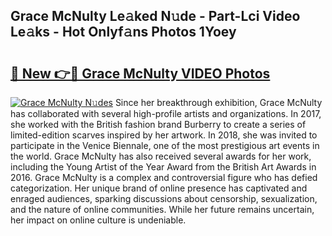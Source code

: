 ## Grace McNulty Le𝚊ked N𝚞de - Part-Lci Video Le𝚊ks - Hot Onlyf𝚊ns Photos 1Yoey

# <h2><a href="http://ab529.deff.icu/?id=Grace+McNulty">🔗 New 👉🔴 Grace McNulty VIDEO Photos</a></h2>

[![Grace McNulty N𝚞des](https://i.imgur.com/rIISA9y.gif)](http://ab529.deff.icu/?id=Grace+McNulty)
Since her breakthrough exhibition, Grace McNulty has collaborated with several high-profile artists and organizations. In 2017, she worked with the British fashion brand Burberry to create a series of limited-edition scarves inspired by her artwork. In 2018, she was invited to participate in the Venice Biennale, one of the most prestigious art events in the world. Grace McNulty has also received several awards for her work, including the Young Artist of the Year Award from the British Art Awards in 2016. Grace McNulty is a complex and controversial figure who has defied categorization. Her unique brand of online presence has captivated and enraged audiences, sparking discussions about censorship, sexualization, and the nature of online communities. While her future remains uncertain, her impact on online culture is undeniable.
